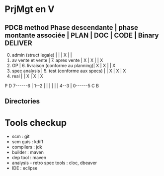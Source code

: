 PrjMgt en V
===========

PDCB method
Phase descendante         | phase montante associée             | PLAN | DOC | CODE | Binary DELIVER 
------------------------------------------------------------------------------------------------
0. admin (struct legale)  |                                     |      |  X  |      |    
1. av vente et vente      |  7. apres vente                     |   X  |  X  |      |   X
2. GP                     |  6. livraison (conforme au planning)|   X  |  X  |      |   X
3. spec analysis          |  5. test (conforme aux specs)       |      |  X  |  X   |   X
4. real                                                         |      |  X  |  X   |   X

P      D
7------6
| 1--2 |
| |  | |
| 4--3 |
0------5
C      B


Directories
-----------




Tools checkup
=============
- scm       : git
- scm guis  : kdiff
- compilers : jdk
- builder   : maven
- dep tool  : maven
- analysis - retro spec tools : cloc, dbeaver
- IDE       : eclipse


